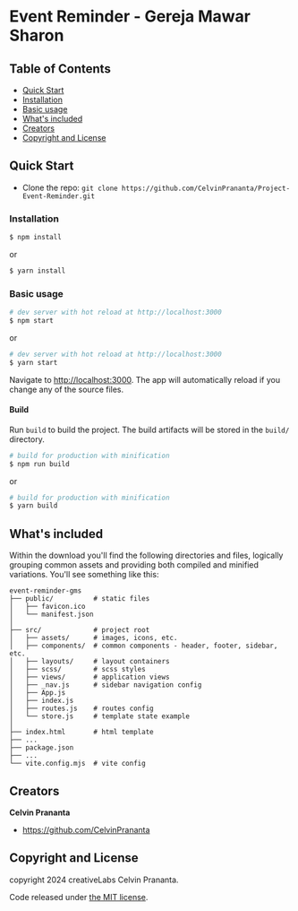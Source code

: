 # Event Reminder - Gereja Mawar Sharon

## Table of Contents

* [Quick Start](#quick-start)
* [Installation](#installation)
* [Basic usage](#basic-usage)
* [What's included](#whats-included)
* [Creators](#creators)
* [Copyright and License](#copyright-and-license)

## Quick Start

- Clone the repo: `git clone https://github.com/CelvinPrananta/Project-Event-Reminder.git`

### Installation

``` bash
$ npm install
```

or

``` bash
$ yarn install
```

### Basic usage

``` bash
# dev server with hot reload at http://localhost:3000
$ npm start 
```

or 

``` bash
# dev server with hot reload at http://localhost:3000
$ yarn start
```

Navigate to [http://localhost:3000](http://localhost:3000). The app will automatically reload if you change any of the source files.

#### Build

Run `build` to build the project. The build artifacts will be stored in the `build/` directory.

```bash
# build for production with minification
$ npm run build
```

or

```bash
# build for production with minification
$ yarn build
```

## What's included

Within the download you'll find the following directories and files, logically grouping common assets and providing both compiled and minified variations. You'll see something like this:

```
event-reminder-gms
├── public/          # static files
│   ├── favicon.ico
│   └── manifest.json
│
├── src/             # project root
│   ├── assets/      # images, icons, etc.
│   ├── components/  # common components - header, footer, sidebar, etc.
│   ├── layouts/     # layout containers
│   ├── scss/        # scss styles
│   ├── views/       # application views
│   ├── _nav.js      # sidebar navigation config
│   ├── App.js
│   ├── index.js
│   ├── routes.js    # routes config
│   └── store.js     # template state example 
│
├── index.html       # html template
├── ...
├── package.json
├── ...
└── vite.config.mjs  # vite config
```

## Creators

**Celvin Prananta**

* <https://github.com/CelvinPrananta>

## Copyright and License

copyright 2024 creativeLabs Celvin Prananta.   

Code released under [the MIT license](https://github.com/CelvinPrananta/Project-Event-Reminder/blob/project-event-reminder/LICENSE).